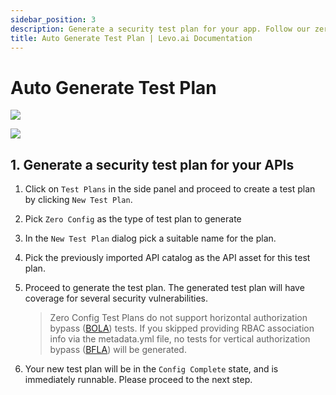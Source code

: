 ```yaml
---
sidebar_position: 3
description: Generate a security test plan for your app. Follow our zero-configuration guide for comprehensive API security testing and ensure robust protection.
title: Auto Generate Test Plan | Levo.ai Documentation
---
```



# Auto Generate Test Plan
![](../../../../../assets/zero-conf-test-plan.svg)

![](../../../../../assets/zero-conf-flow-2.svg)


## 1. Generate a security test plan for your APIs

1. Click on `Test Plans` in the side panel and proceed to create a test plan by clicking `New Test Plan`.

2. Pick `Zero Config` as the type of test plan to generate 

3. In the `New Test Plan` dialog pick a suitable name for the plan. 

4. Pick the previously imported API catalog as the API asset for this test plan.

5. Proceed to generate the test plan. The generated test plan will have coverage for several security vulnerabilities.
    > Zero Config Test Plans do not support horizontal authorization bypass ([BOLA][bola]) tests. If you skipped providing RBAC association info via the metadata.yml file, no tests for vertical authorization bypass ([BFLA][bfla]) will be generated.

6. Your new test plan will be in the `Config Complete` state, and is immediately runnable. Please proceed to the next step.


[bola]: /vulnerabilities/v1/OWASP-API-10/A1-BOLA
[bfla]: /vulnerabilities/v1/OWASP-API-10/A5-BFLA



